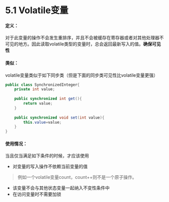 # 5.1 Volatile变量

#### 定义：

对于此变量的操作不会发生重排序，并且不会被缓存在寄存器或者对其他处理器不可见的地方。因此读取volatile类型的变量时，总会返回最新写入的值。**确保可见性**

#### 类似：

volatile变量类似于如下同步类（但是下面的同步类可见性比volatile变量更强）

```java
public class SynchronizedInteger{
    private int value;
    
    public synchronized int get(){
        return value;
    }
    
    public synchronized void set(int value){
        this.value=value;
    }
}
```

#### 使用情况：

当且仅当满足如下条件的时候，才应该使用

* 对变量的写入操作不依赖当前变量的值

> 例如一个volatile变量count，count++则不是一个原子操作。

* 该变量不会与其他状态变量一起纳入不变性条件中
* 在访问变量时不需要加锁



